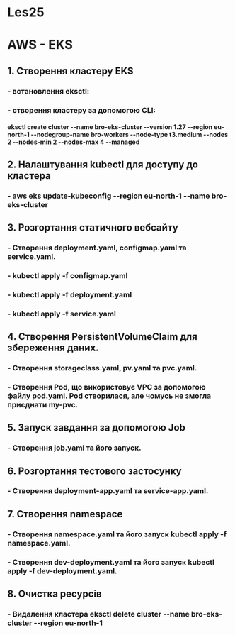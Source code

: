 # Les25

# AWS - EKS

## 1. Створення кластеру EKS

### - встановлення eksctl:



### - створення кластеру за допомогою CLI:

#### eksctl create cluster --name bro-eks-cluster --version 1.27 --region eu-north-1 --nodegroup-name bro-workers --node-type t3.medium --nodes 2 --nodes-min 2 --nodes-max 4 --managed



## 2. Налаштування kubectl для доступу до кластера

### - aws eks update-kubeconfig --region eu-north-1 --name bro-eks-cluster



## 3. Розгортання статичного вебсайту

### - Створення deployment.yaml, configmap.yaml та service.yaml.

### - kubectl apply -f configmap.yaml

### - kubectl apply -f deployment.yaml

### - kubectl apply -f service.yaml



## 4. Створення PersistentVolumeClaim для збереження даних.

### - Створення storageclass.yaml, pv.yaml та pvc.yaml.



### - Створення Pod, що використовує VPC за допомогою файлу pod.yaml. Pod створилася, але чомусь не змогла приєднати my-pvc.



## 5. Запуск завдання за допомогою Job

### - Створення job.yaml та його запуск.



## 6. Розгортання тестового застосунку

### - Створення deployment-app.yaml та service-app.yaml.



## 7. Створення namespace

### - Створення namespace.yaml та його запуск kubectl apply -f namespace.yaml.

### - Створення dev-deployment.yaml та його запуск kubectl apply -f dev-deployment.yaml.



## 8. Очистка ресурсів



### - Видалення кластера eksctl delete cluster --name bro-eks-cluster --region eu-north-1
